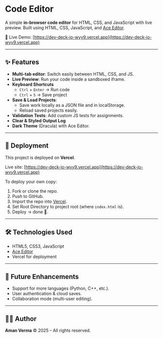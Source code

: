 # Code Editor

A simple **in-browser code editor** for HTML, CSS, and JavaScript with live preview. Built using HTML, CSS, JavaScript, and [Ace Editor](https://ace.c9.io/).

🔗 Live Demo: [https://dev-deck-io-wvy9.vercel.app](https://dev-deck-io-wvy9.vercel.app)

---

## ✨ Features

-   **Multi-tab editor**: Switch easily between HTML, CSS, and JS.
-   **Live Preview**: Run your code inside a sandboxed iframe.
-   **Keyboard Shortcuts**
    -   `Ctrl` + `Enter` → Run code
    -   `Ctrl` + `S` → Save project
-   **Save & Load Projects**:
    -   Save work locally as a JSON file and in localStorage.
    -   Reload saved projects easily.
-   **Validation Tests**: Add custom JS tests for assignments.
-   **Clear & Styled Output Log**
-   **Dark Theme** (Dracula) with Ace Editor.

---

## 🚀 Deployment

This project is deployed on **Vercel**.

Live site: [https://dev-deck-io-wvy9.vercel.app](https://dev-deck-io-wvy9.vercel.app)

To deploy your own copy:

1.  Fork or clone the repo.
2.  Push to GitHub.
3.  Import the repo into [Vercel](https://vercel.com/).
4.  Set Root Directory to project root (where `index.html` is).
5.  Deploy → done 🎉.

---

## 🛠️ Technologies Used

-   HTML5, CSS3, JavaScript
-   [Ace Editor](https://ace.c9.io/)
-   Vercel for deployment

---

## 📌 Future Enhancements

-   Support for more languages (Python, C++, etc.).
-   User authentication & cloud saves.
-   Collaboration mode (multi-user editing).

---

## 👨‍💻 Author

**Aman Verma**
© 2025 – All rights reserved.
